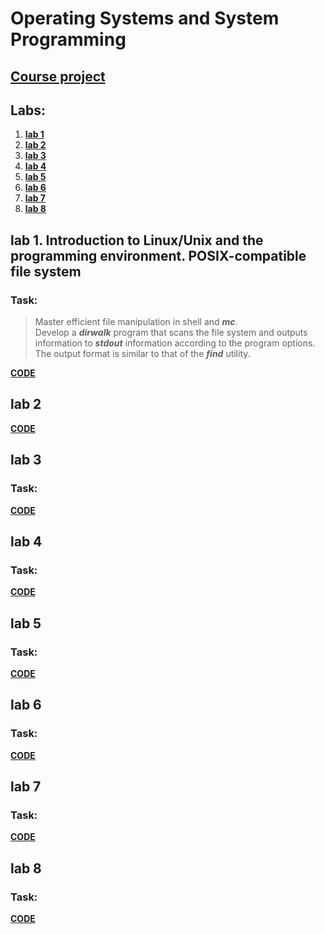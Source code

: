 # Operating Systems and System Programming

## **[Course project](https://github.com/amor0009/BSUIR/tree/2a3a7017dfc71d88d84775382c6a4ce619350b59/osisp/LUKYANOV_OSISP_prj_2024)**

## Labs:
1. **[lab 1](https://github.com/amor0009/BSUIR/tree/a3ad6d168a1c8641ce3282e6011548127d715bbc/osisp/lab1)**
2. **[lab 2](https://github.com/amor0009/BSUIR/tree/b287b24cc9fac4a58cabbac2769aa0cf473a07de/osisp/lab2)**
3. **[lab 3](https://github.com/amor0009/BSUIR/tree/20f0615638f9ad7a288fdffb4d7785e65e18fdd8/osisp/lab3)**
4. **[lab 4](https://github.com/amor0009/BSUIR/tree/fed5da45ff8282d7fded7cf133140f4cb6da3058/osisp/lab4)**
5. **[lab 5](https://github.com/amor0009/BSUIR/tree/e015a7b9355f48277509498485ff70b2b6d955b1/osisp/lab5)**
6. **[lab 6](https://github.com/amor0009/BSUIR/tree/3393b70818cda26873bd2a31084ae4a806fe269a/osisp/lab6)**
7. **[lab 7](https://github.com/amor0009/BSUIR/tree/30f3dc62073ac00874dffc2223580b59a880a686/osisp/lab7)**
8. **[lab 8](https://github.com/amor0009/BSUIR/tree/3d08011d11c5443d4902e76769b78259242151de/osisp/lab8)**

## lab 1. Introduction to Linux/Unix and the programming environment. POSIX-compatible file system
### Task: 
> Master efficient file manipulation in shell and ***mc***.<br>
> Develop a ***dirwalk*** program that scans the file system and outputs information to ***stdout*** information according to the program options.<br>
> The output format is similar to that of the ***find*** utility.<br>

**[CODE](https://github.com/amor0009/BSUIR/tree/2a3a7017dfc71d88d84775382c6a4ce619350b59/osisp/lab1)**

## lab 2 


**[CODE](https://github.com/amor0009/BSUIR/tree/b287b24cc9fac4a58cabbac2769aa0cf473a07de/osisp/lab2)**

## lab 3 
### Task: 


**[CODE](https://github.com/amor0009/BSUIR/tree/20f0615638f9ad7a288fdffb4d7785e65e18fdd8/osisp/lab3)**

## lab 4 
### Task: 


**[CODE](https://github.com/amor0009/BSUIR/tree/fed5da45ff8282d7fded7cf133140f4cb6da3058/osisp/lab4)**

## lab 5 
### Task: 


**[CODE](https://github.com/amor0009/BSUIR/tree/e015a7b9355f48277509498485ff70b2b6d955b1/osisp/lab5)**

## lab 6 
### Task: 


**[CODE](https://github.com/amor0009/BSUIR/tree/3393b70818cda26873bd2a31084ae4a806fe269a/osisp/lab6)**

## lab 7 
### Task: 


**[CODE](https://github.com/amor0009/BSUIR/tree/30f3dc62073ac00874dffc2223580b59a880a686/osisp/lab7)**

## lab 8 
### Task: 


**[CODE](https://github.com/amor0009/BSUIR/tree/3d08011d11c5443d4902e76769b78259242151de/osisp/lab8)**

